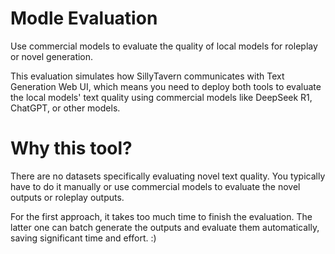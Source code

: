 # Modle Evaluation
Use commercial models to evaluate the quality of local models for roleplay or novel generation.

This evaluation simulates how SillyTavern communicates with Text Generation Web UI, which means you need to deploy both tools to evaluate the local models' text quality using commercial models like DeepSeek R1, ChatGPT, or other models.
# Why this tool?
There are no datasets specifically evaluating novel text quality. You typically have to do it manually or use commercial models to evaluate the novel outputs or roleplay outputs.

For the first approach, it takes too much time to finish the evaluation. The latter one can batch generate the outputs and evaluate them automatically, saving significant time and effort. :)


